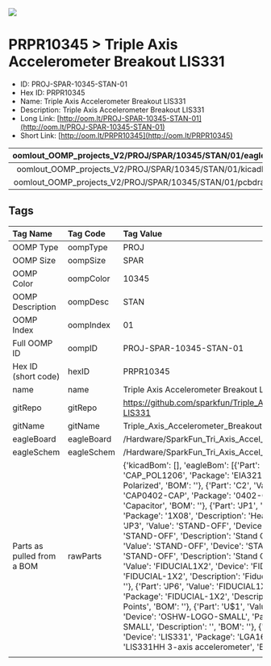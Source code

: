 


  
![][im]
# PRPR10345 > Triple Axis Accelerometer Breakout LIS331

- ID: PROJ-SPAR-10345-STAN-01
- Hex ID: PRPR10345
- Name: Triple Axis Accelerometer Breakout LIS331
- Description: Triple Axis Accelerometer Breakout LIS331
- Long Link: [http://oom.lt/PROJ-SPAR-10345-STAN-01](http://oom.lt/PROJ-SPAR-10345-STAN-01)
- Short Link: [http://oom.lt/PRPR10345](http://oom.lt/PRPR10345)
  

|oomlout_OOMP_projects_V2/PROJ/SPAR/10345/STAN/01/eagleImage.png|oomlout_OOMP_projects_V2/PROJ/SPAR/10345/STAN/01/eagleSchemImage.png|oomlout_OOMP_projects_V2/PROJ/SPAR/10345/STAN/01/kicadPcb3dFront.png|oomlout_OOMP_projects_V2/PROJ/SPAR/10345/STAN/01/kicadPcb3dBack.png|
| :---: | :---: | :---: | :---: |
|oomlout_OOMP_projects_V2/PROJ/SPAR/10345/STAN/01/kicadPcb3d.png|oomlout_OOMP_projects_V2/PROJ/SPAR/10345/STAN/01/bomBack.png|oomlout_OOMP_projects_V2/PROJ/SPAR/10345/STAN/01/bomFront.png|oomlout_OOMP_projects_V2/PROJ/SPAR/10345/STAN/01/pcbdraw.svg|
|oomlout_OOMP_projects_V2/PROJ/SPAR/10345/STAN/01/pcbdrawBack.svg||||

## Tags
  

|Tag Name|Tag Code|Tag Value|
| :--- | :--- | :--- |
|OOMP Type|oompType|PROJ|
|OOMP Size|oompSize|SPAR|
|OOMP Color|oompColor|10345|
|OOMP Description|oompDesc|STAN|
|OOMP Index|oompIndex|01|
|Full OOMP ID|oompID|PROJ-SPAR-10345-STAN-01|
|Hex ID (short code)|hexID|PRPR10345|
|name|name|Triple Axis Accelerometer Breakout LIS331|
|gitRepo|gitRepo|https://github.com/sparkfun/Triple_Axis_Accelerometer_Breakout-LIS331|
|gitName|gitName|Triple_Axis_Accelerometer_Breakout-LIS331|
|eagleBoard|eagleBoard|/Hardware/SparkFun_Tri_Axis_Accel_Breakout-LIS331.brd|
|eagleSchem|eagleSchem|/Hardware/SparkFun_Tri_Axis_Accel_Breakout-LIS331.sch|
|Parts as pulled from a BOM|rawParts|{'kicadBom': [], 'eagleBom': [{'Part': 'C1', 'Value': '10uF', 'Device': 'CAP_POL1206', 'Package': 'EIA3216', 'Description': 'Capacitor Polarized', 'BOM': ''}, {'Part': 'C2', 'Value': '0.1uF', 'Device': 'CAP0402-CAP', 'Package': '0402-CAP', 'Description': 'Capacitor', 'BOM': ''}, {'Part': 'JP1', 'Value': '', 'Device': 'M08', 'Package': '1X08', 'Description': 'Header 8', 'BOM': ''}, {'Part': 'JP3', 'Value': 'STAND-OFF', 'Device': 'STAND-OFF', 'Package': 'STAND-OFF', 'Description': 'Stand Off', 'BOM': ''}, {'Part': 'JP4', 'Value': 'STAND-OFF', 'Device': 'STAND-OFF', 'Package': 'STAND-OFF', 'Description': 'Stand Off', 'BOM': ''}, {'Part': 'JP5', 'Value': 'FIDUCIAL1X2', 'Device': 'FIDUCIAL1X2', 'Package': 'FIDUCIAL-1X2', 'Description': 'Fiducial Alignment Points', 'BOM': ''}, {'Part': 'JP6', 'Value': 'FIDUCIAL1X2', 'Device': 'FIDUCIAL1X2', 'Package': 'FIDUCIAL-1X2', 'Description': 'Fiducial Alignment Points', 'BOM': ''}, {'Part': 'U$1', 'Value': 'OSHW-LOGO-SMALL', 'Device': 'OSHW-LOGO-SMALL', 'Package': 'OSHW-LOGO-SMALL', 'Description': '', 'BOM': ''}, {'Part': 'U1', 'Value': 'LIS331', 'Device': 'LIS331', 'Package': 'LGA16-3MM', 'Description': 'LIS331HH 3-axis accelerometer', 'BOM': ''}]}|
||||



[im]: PROJ/SPAR/10345/STAN/01/kicadPcb3d_450.png
